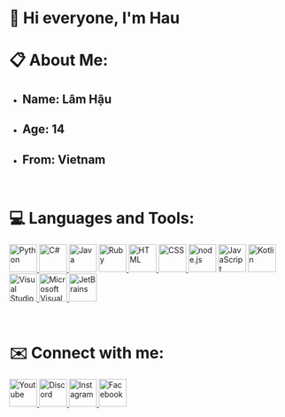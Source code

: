 <h1 text-align: center>👋 Hi everyone, I'm Hau</h1>

<h1>📋 About Me:</h1>
<ul>
    <li><h2>Name: <strong>Lâm Hậu</strong></h2></li>
    <li><h2>Age: <strong>14</strong></h2></li>
    <li><h2>From: <strong>Vietnam </strong></h2></li>
</ul>
<br>
<h1>💻 Languages and Tools:</h1>
<p text-align="left"> <a href="https://www.python.org/doc/"> <img src="https://logos-download.com/wp-content/uploads/2016/10/Python_logo_icon.png" alt="Python" width="50px" height="50px"> </a> <a href="https://docs.microsoft.com/en-us/dotnet/csharp/"> <img src="https://iconape.com/wp-content/png_logo_vector/c.png" alt="C#" width="50px" height="50px"> </a> <a herf="https://docs.oracle.com/en/java/"> <img src="https://classes.engineering.wustl.edu/cse231/core/images/2/26/Java.png" alt="Java" width="50px" height="50px"> </a> <a href="https://www.ruby-lang.org/en/documentation/"> <img src="https://logos-download.com/wp-content/uploads/2016/09/Ruby_logo.png" alt="Ruby" width="50px" height="50px"> </a> <a href="https://developer.mozilla.org/en-US/docs/Web/HTML"><img src="https://logos-download.com/wp-content/uploads/2017/07/HTML5_badge.png" alt="HTML" width="50px" height="50px"> </a> <a href="https://devdocs.io/css/"> <img src="https://cdn1.iconfinder.com/data/icons/logotypes/32/badge-css-3-512.png" alt="CSS" width="50px" height="50px"> </a> <a herf="https://nodejs.org/en/docs/"> <img src="https://i0.wp.com/www.netgains.org/wp-content/uploads/2014/01/node_js.png?resize=249%2C287&ssl=1" alt="node.js" height="50px"> </a> <a herf="https://developer.mozilla.org/en-US/docs/Web/javascript"> <img src="https://www.freepnglogos.com/uploads/javascript-png/js-logo-on-yellow-11.png" alt="JavaScript" height="50px"> </a> <a href="https://kotlinlang.org/docs/home.html"> <img src="https://cdn.freebiesupply.com/logos/large/2x/kotlin-1-logo-png-transparent.png" alt="Kotlin" width="50px" height="50px"> </a> <a href="https://code.visualstudio.com/Download"> <img src="https://cdn.freebiesupply.com/logos/large/2x/visual-studio-code-logo-png-transparent.png" alt="Visual Studio Code" width="50px" height="50px"> </a><a href="https://visualstudio.microsoft.com/fr/downloads/"><img src="https://jamiewest.gallerycdn.vsassets.io/extensions/jamiewest/theme-light-vs-mac/0.4.5/1499506445622/Microsoft.VisualStudio.Services.Icons.Default" alt="Microsoft Visual Stuido" height="50px"> </a> <a href="https://www.jetbrains.com/idea/download/?fromIDE=#section=windows"> <img src="https://l3software.com.br/wp-content/uploads/2018/08/IntelliJ_IDEA_Logo.png" alt="JetBrains" width="50px" height="50px"> </a> </p>
<br>
<h1>✉️ Connect with me:</h1>
<p text-align="left"> <a href="https://www.youtube.com/channel/UC-e89VlRA5b96Gdw9kIIMcg"> <img src="https://logos-brand.com/wp-content/uploads/2020/06/YouTube-emblem.png" alt="Youtube" height="50px"> </a> <a href="https://discord.gg/invites/DUKYBH2p4w"> <img src="https://static.miraheze.org/freshwebsiteswiki/a/af/Discord_Logo.png" alt="Discord" height="50px"> </a> <a href="https://www.instagram.com/haudayne1805/"> <img src="http://pngimg.com/uploads/instagram/instagram_PNG10.png" alt="Instagram" height="50px"> </a> <a herf="https://facebook.com/haudaddy"> <img src="https://pnggrid.com/wp-content/uploads/2021/05/Facebook-logo-2021.png" alt="Facebook" height="50px"> </a> </p>
